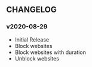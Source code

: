 ## CHANGELOG

### v2020-08-29

* Initial Release
* Block websites
* Block websites with duration
* Unblock websites